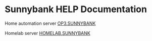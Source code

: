 # Sunnybank HELP Documentation

<p>Home automation server <a href="http:\\OPI3.SUNNYBANK"> OP3.SUNNYBANK </a>
<p>Homelab server <a href="http:\\HOMELAB.SUNNYBANK"> HOMELAB.SUNNYBANK </a>
